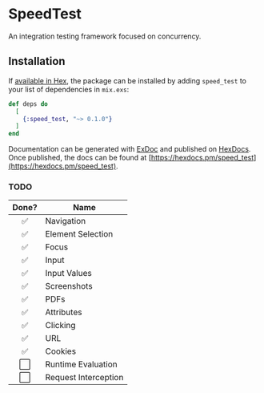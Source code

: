 # SpeedTest

An integration testing framework focused on concurrency.

## Installation

If [available in Hex](https://hex.pm/docs/publish), the package can be installed
by adding `speed_test` to your list of dependencies in `mix.exs`:

```elixir
def deps do
  [
    {:speed_test, "~> 0.1.0"}
  ]
end
```

Documentation can be generated with [ExDoc](https://github.com/elixir-lang/ex_doc)
and published on [HexDocs](https://hexdocs.pm). Once published, the docs can
be found at [https://hexdocs.pm/speed_test](https://hexdocs.pm/speed_test).

### TODO
Done? | Name
:---:| ---
✅| Navigation
✅| Element Selection
✅| Focus
✅| Input
✅| Input Values
✅| Screenshots
✅| PDFs
✅| Attributes
✅| Clicking
✅| URL
✅| Cookies
⬜️| Runtime Evaluation
⬜️| Request Interception